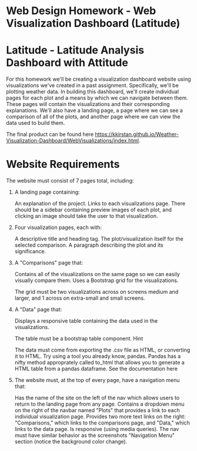 # Web Design Homework - Web Visualization Dashboard (Latitude)

# Latitude - Latitude Analysis Dashboard with Attitude
For this homework we'll be creating a visualization dashboard website using visualizations we've created in a past assignment. Specifically, we'll be plotting weather data.
In building this dashboard, we'll create individual pages for each plot and a means by which we can navigate between them. These pages will contain the visualizations and their corresponding explanations. We'll also have a landing page, a page where we can see a comparison of all of the plots, and another page where we can view the data used to build them.

The final product can be found here https://kkirstan.github.io/Weather-Visualization-Dashboard/WebVisualizations/index.html.

# Website Requirements
The website must consist of 7 pages total, including:

1. A landing page containing:

      An explanation of the project.
      Links to each visualizations page. There should be a sidebar containing preview images of each plot, and clicking an image should take the user to that visualization.


2. Four visualization pages, each with:

      A descriptive title and heading tag.
      The plot/visualization itself for the selected comparison.
      A paragraph describing the plot and its significance.


3. A "Comparisons" page that:

      Contains all of the visualizations on the same page so we can easily visually compare them.
      Uses a Bootstrap grid for the visualizations.

      The grid must be two visualizations across on screens medium and larger, and 1 across on extra-small and small screens.


4. A "Data" page that:

      Displays a responsive table containing the data used in the visualizations.

      The table must be a bootstrap table component. Hint

      The data must come from exporting the .csv file as HTML, or converting it to HTML. Try using a tool you already know, pandas. Pandas has a nifty method approprately called       to_html that allows you to generate a HTML table from a pandas dataframe. See the documentation here



5. The website must, at the top of every page, have a navigation menu that:

      Has the name of the site on the left of the nav which allows users to return to the landing page from any page.
      Contains a dropdown menu on the right of the navbar named "Plots" that provides a link to each individual visualization page.
      Provides two more text links on the right: "Comparisons," which links to the comparisons page, and "Data," which links to the data page.
      Is responsive (using media queries). The nav must have similar behavior as the screenshots "Navigation Menu" section (notice the background color change).
